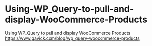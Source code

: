 # Using-WP_Query-to-pull-and-display-WooCommerce-Products
Using WP_Query to pull and display WooCommerce Products https://www.gavick.com/blog/wp_query-woocommerce-products
